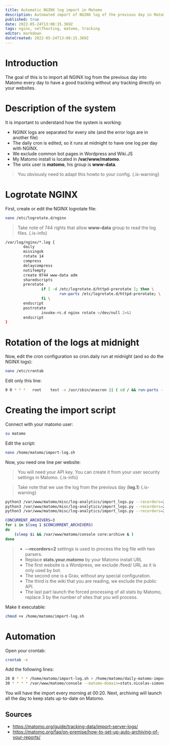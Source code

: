 ```yaml
---
title: Automatic NGINX log import in Matomo
description: Automated import of NGINX log of the previous day in Matomo
published: true
date: 2022-05-24T13:08:15.369Z
tags: nginx, selfhosting, matomo, tracking
editor: markdown
dateCreated: 2022-05-24T13:08:15.369Z
---
```


# Introduction

The goal of this is to import all NGINX log from the previous day into Matomo every day to have a good tracking without any tracking directly on your websites. 

# Description of the system

It is important to understand how the system is working:
- NGINX logs are separated for every site (and the error logs are in another file)
- The daily cron is edited, so it runs at midnight to have one log per day with NGINX.
- We exclude common bot pages in Wordpress and Wiki.JS
- My Matomo install is located in **/var/www/matomo**.
- The unix user is **matomo**, his group is **www-data**.

> You obviously need to adapt this howto to your config.
{.is-warning}


# Logrotate NGINX

First, create or edit the NGINX logrotate file:
```bash
nano /etc/logrotate.d/nginx
```
> Take note of 744 rights that allow **www-data** group to read the log files.
{.is-info}

```bash
/var/log/nginx/*.log {
        daily
        missingok
        rotate 14
        compress
        delaycompress
        notifempty
        create 0744 www-data adm
        sharedscripts
        prerotate
                if [ -d /etc/logrotate.d/httpd-prerotate ]; then \
                        run-parts /etc/logrotate.d/httpd-prerotate; \
                fi \
        endscript
        postrotate
                invoke-rc.d nginx rotate >/dev/null 2>&1
        endscript
}
```

# Rotation of the logs at midnight

Now, edit the cron configuration so cron.daily run at midnight (and so do the NGINX logs):
```bash
nano /etc/crontab
```

Edit only this line:

```bash
0 0 * * *   root    test -x /usr/sbin/anacron || ( cd / && run-parts --report /etc/cron.daily )
```

# Creating the import script

Connect with your matomo user:
```bash
su matomo
```

Edit the script:
```bash
nano /home/matomo/import-log.sh
```


Now, you need one line per website: 
> You will need your API key.
> You can create it from your user security settings in Matomo.
{.is-info}

> Take note that we use the log from the previous day (**log.1**)
{.is-warning}


```bash
python3 /var/www/matomo/misc/log-analytics/import_logs.py --recorders=2 --url="https://stats.your.matomo/" --token-auth=matomo_api_token --idsite="1" /var/log/nginx/abyssproject.net.log.1 --exclude-path=*/feed/*
python3 /var/www/matomo/misc/log-analytics/import_logs.py --recorders=2 --url="https://stats.your.matomo/" --token-matomo_api_token --idsite="2" /var/log/nginx/nicolas-simond.ch.log.1
python3 /var/www/matomo/misc/log-analytics/import_logs.py --recorders=2 --url="https://stats.your.matomo/" --token-auth=matomo_api_token --idsite="3" /var/log/nginx/wiki.abyssproject.net.log.1 --exclude-path=*/graphql*

CONCURRENT_ARCHIVERS=3
for i in $(seq 1 $CONCURRENT_ARCHIVERS)
do
    (sleep $i && /var/www/matomo/console core:archive & )
done
```

> - **--recorders=2** settings is used to process the log file with two parsers.
> - Replace **stats.your.matomo** by your Matomo install URL
> - The first website is a Wordpress, we exclude /feed/ URL as it is only used by bot.
> - The second one is a Grav, without any special configuration.
> - The third is the wiki that you are reading, we exclude the public API.
> - The last part launch the forced processing of all stats by Matomo, replace 3 by the number of sites that you will process.


Make it executable: 
```bash
chmod +x /home/matomo/import-log.sh
```

# Automation

Open your crontab:

```bash
crontab -e 
```

Add the following lines: 

```bash
20 0 * * * /home/matomo/import-log.sh > /home/matomo/daily-matomo-import.log
30 * * * * /var/www/matomo/console --matomo-domain=stats.nicolas-simond.ch core:archive > /home/matomo/hourly-matomo-import.log
```

You will have the import every morning at 00:20.
Next, archiving will launch all the day to keep stats up-to-date on Matomo.

## Sources

- https://matomo.org/guide/tracking-data/import-server-logs/
- https://matomo.org/faq/on-premise/how-to-set-up-auto-archiving-of-your-reports/